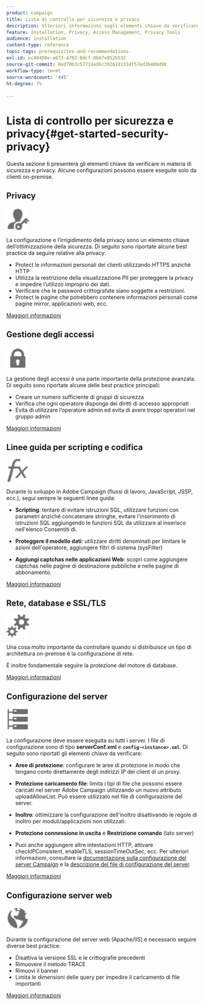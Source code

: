 ```yaml
---
product: campaign
title: Lista di controllo per sicurezza e privacy
description: Ulteriori informazioni sugli elementi chiave da verificare in materia di sicurezza e privacy
feature: Installation, Privacy, Access Management, Privacy Tools
audience: installation
content-type: reference
topic-tags: prerequisites-and-recommendations-
exl-id: ec40498e-e673-4792-8dcf-8bb7e852b532
source-git-commit: 0ed70b3c57714ad6c3926181334f57ed3b409d98
workflow-type: tm+mt
source-wordcount: '445'
ht-degree: 7%

---
```


# Lista di controllo per sicurezza e privacy{#get-started-security-privacy}



Questa sezione ti presenterà gli elementi chiave da verificare in materia di sicurezza e privacy. Alcune configurazioni possono essere eseguite solo da clienti on-premise.

## Privacy

<img src="assets/do-not-localize/icon_privacy.svg" width="60px">

La configurazione e l’irrigidimento della privacy sono un elemento chiave dell’ottimizzazione della sicurezza. Di seguito sono riportate alcune best practice da seguire relative alla privacy:

* Protect le informazioni personali dei clienti utilizzando HTTPS anziché HTTP
* Utilizza la restrizione della visualizzazione PII per proteggere la privacy e impedire l’utilizzo improprio dei dati.
* Verificare che le password crittografate siano soggette a restrizioni.
* Protect le pagine che potrebbero contenere informazioni personali come pagine mirror, applicazioni web, ecc.

[Maggiori informazioni](../../installation/using/privacy.md)

## Gestione degli accessi

<img src="assets/do-not-localize/icon_access.svg" width="60px">

La gestione degli accessi è una parte importante della protezione avanzata. Di seguito sono riportate alcune delle best practice principali:

* Creare un numero sufficiente di gruppi di sicurezza
* Verifica che ogni operatore disponga dei diritti di accesso appropriati
* Evita di utilizzare l’operatore admin ed evita di avere troppi operatori nel gruppo admin

[Maggiori informazioni](../../installation/using/access-management.md)

## Linee guida per scripting e codifica

<img src="assets/do-not-localize/icon_scripting.svg" width="60px">

Durante lo sviluppo in Adobe Campaign (flussi di lavoro, JavaScript, JSSP, ecc.), segui sempre le seguenti linee guida:

* **Scripting**: tentare di evitare istruzioni SQL, utilizzare funzioni con parametri anziché concatenare stringhe, evitare l&#39;inserimento di istruzioni SQL aggiungendo le funzioni SQL da utilizzare al inserisco nell&#39;elenco Consentiti di.

* **Proteggere il modello dati**: utilizzare diritti denominati per limitare le azioni dell&#39;operatore, aggiungere filtri di sistema (sysFilter)

* **Aggiungi captchas nelle applicazioni Web**: scopri come aggiungere captchas nelle pagine di destinazione pubbliche e nelle pagine di abbonamento.

[Maggiori informazioni](../../installation/using/scripting-coding-guidelines.md)

## Rete, database e SSL/TLS

<img src="assets/do-not-localize/icon_network.svg" width="60px">

Una cosa molto importante da controllare quando si distribuisce un tipo di architettura on-premise è la configurazione di rete.

È inoltre fondamentale seguire la protezione del motore di database.

[Maggiori informazioni](../../installation/using/network-database.md)


## Configurazione del server

<img src="assets/do-not-localize/icon_server.svg" width="60px">

La configurazione deve essere eseguita su tutti i server. I file di configurazione sono di tipo **serverConf.xml** e **`config-<instance>.xml`**. Di seguito sono riportati gli elementi chiave da verificare:

* **Aree di protezione**: configurare le aree di protezione in modo che tengano conto direttamente degli indirizzi IP dei client di un proxy.

* **Protezione caricamento file**: limita i tipi di file che possono essere caricati nel server Adobe Campaign utilizzando un nuovo attributo uploadAllowList. Può essere utilizzato nel file di configurazione del server.

* **Inoltro**: ottimizzare la configurazione dell&#39;inoltro disattivando le regole di inoltro per moduli/applicazioni non utilizzati.

* **Protezione connessione in uscita** e **Restrizione comando** (lato server)

* Puoi anche aggiungere altre intestazioni HTTP, attivare checkIPConsistent, enableTLS, sessionTimeOutSec, ecc. Per ulteriori informazioni, consultare la [documentazione sulla configurazione del server Campaign](../../installation/using/configuring-campaign-server.md) e la [descrizione del file di configurazione del server](../../installation/using/the-server-configuration-file.md).

[Maggiori informazioni](../../installation/using/server-configuration.md)

## Configurazione server web

<img src="assets/do-not-localize/icon_web.svg" width="60px">

Durante la configurazione del server web (Apache/IIS) è necessario seguire diverse best practice:

* Disattiva la versione SSL e le crittografie precedenti
* Rimuovere il metodo TRACE
* Rimuovi il banner
* Limita le dimensioni delle query per impedire il caricamento di file importanti

[Maggiori informazioni](../../installation/using/web-server-configuration.md)
